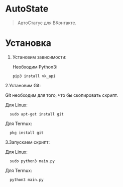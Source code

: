 # AutoState
> АвтоСтатус для ВКонтакте. 

# Установка

1. Установим зависимости:

   Необходим Python3:
   
      ```pip3 install vk_api```
 
2.Установим Git:

   Git необходим для того, что бы скопировать скрипт.
  
   Для Linux:

      sudo apt-get install git
      
   Для Termux:

      pkg install git
      
3.Запускаем скрипт:

   Для Linux:
   
      sudo python3 main.py
      
      
   Для Termux:
   
      python3 main.py
      
   
   
